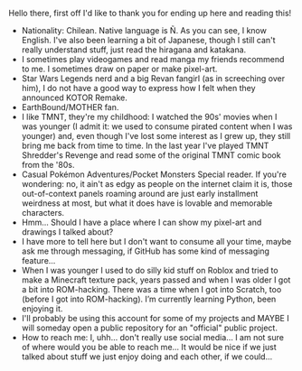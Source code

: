 Hello there, first off I'd like to thank you for ending up here and reading this!
- Nationality: Chilean. Native language is Ñ. As you can see, I know English. I've also been learning a bit of Japanese, though I still can't really understand stuff, just read the
  hiragana and katakana.  
- I sometimes play videogames and read manga my friends recommend to me. I sometimes draw on paper or make pixel-art.
- Star Wars Legends nerd and a big Revan fangirl (as in screeching over him), I do not have a good way to express how I felt when they announced KOTOR Remake.
- EarthBound/MOTHER fan.
- I like TMNT, they're my childhood: I watched the 90s' movies when I was younger (I admit it: we used to consume pirated content when I was younger) and, even though I've lost some
  interest as I grew up, they still bring me back from time to time. In the last year I've played TMNT Shredder's Revenge and read some of the original TMNT comic book from the '80s.
- Casual Pokémon Adventures/Pocket Monsters Special reader. If you're wondering: no, it ain't as edgy as people on the internet claim it is, those out-of-context panels roaming
  around are just early installment weirdness at most, but what it does have is lovable and memorable characters.
- Hmm... Should I have a place where I can show my pixel-art and drawings I talked about?
- I have more to tell here but I don't want to consume all your time, maybe ask me through messaging, if GitHub has some kind of messaging feature...
- When I was younger I used to do silly kid stuff on Roblox and tried to make a Minecraft texture pack, years passed and when I was older I got a bit into ROM-hacking. There was a
  time when I got into Scratch, too (before I got into ROM-hacking). I’m currently learning Python, been enjoying it.
- I'll probably be using this account for some of my projects and MAYBE I will someday open a public repository for an "official" public project.
- How to reach me: I, uhh... don't really use social media... I am not sure of where would you be able to reach me... It would be nice if we just talked about stuff we just enjoy
  doing and each other, if we could...

<!---
Kdekalcio/Kdekalcio is a ✨ special ✨ repository because its `README.md` (this file) appears on your GitHub profile.
You can click the Preview link to take a look at your changes.
--->
